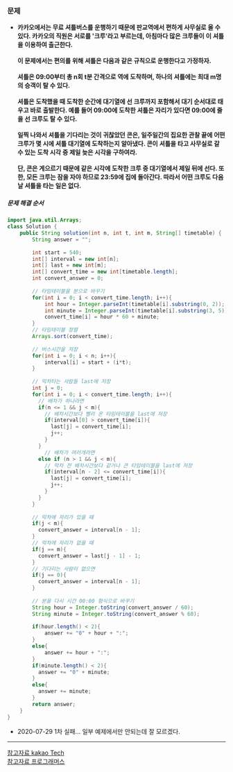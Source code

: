 ### 문제
* **카카오에서는 무료 셔틀버스를 운행하기 때문에 판교역에서 편하게 사무실로 올 수 있다. 카카오의 직원은 서로를 '크루'라고 부르는데, 아침마다 많은 크루들이 이 셔틀을 이용하여 출근한다.<br/><br/>이 문제에서는 편의를 위해 셔틀은 다음과 같은 규칙으로 운행한다고 가정하자.<br/><br/>셔틀은 09:00부터 총 n회 t분 간격으로 역에 도착하며, 하나의 셔틀에는 최대 m명의 승객이 탈 수 있다.<br/><br/>셔틀은 도착했을 때 도착한 순간에 대기열에 선 크루까지 포함해서 대기 순서대로 태우고 바로 출발한다. 예를 들어 09:00에 도착한 셔틀은 자리가 있다면 09:00에 줄을 선 크루도 탈 수 있다.<br/><br/>일찍 나와서 셔틀을 기다리는 것이 귀찮았던 콘은, 일주일간의 집요한 관찰 끝에 어떤 크루가 몇 시에 셔틀 대기열에 도착하는지 알아냈다. 콘이 셔틀을 타고 사무실로 갈 수 있는 도착 시각 중 제일 늦은 시각을 구하여라.<br/><br/>단, 콘은 게으르기 때문에 같은 시각에 도착한 크루 중 대기열에서 제일 뒤에 선다. 또한, 모든 크루는 잠을 자야 하므로 23:59에 집에 돌아간다. 따라서 어떤 크루도 다음날 셔틀을 타는 일은 없다.<br/>**

##### 문제 해결 순서

```java
import java.util.Arrays;
class Solution {
    public String solution(int n, int t, int m, String[] timetable) {
        String answer = "";
        
        int start = 540;
        int[] interval = new int[n];
        int[] last = new int[m];
        int[] convert_time = new int[timetable.length];
        int convert_answer = 0;
        
        // 타임테이블을 분으로 바꾸기
        for(int i = 0; i < convert_time.length; i++){
            int hour = Integer.parseInt(timetable[i].substring(0, 2));
            int minute = Integer.parseInt(timetable[i].substring(3, 5));
            convert_time[i] = hour * 60 + minute;
        }
        // 타임테이블 정렬
        Arrays.sort(convert_time);
        
        // 버스시간을 저장
        for(int i = 0; i < n; i++){
            interval[i] = start + (i*t);         
        }
        
        // 막차타는 사람들 last에 저장
        int j = 0;
        for(int i = 0; i < convert_time.length; i++){
          // 배차가 하나라면
          if(n <= 1 && j < m){
            // 배차시간보다 빨리 온 타임테이블을 last에 저장
            if(interval[0] > convert_time[i]){
              last[j] = convert_time[i];
              j++;
            }
          }
            // 배차가 여러개라면
          else if (n > 1 && j < m){
            // 막차 전 배차시간보다 같거나 큰 타임테이블을 last에 저장
            if(interval[n - 2] <= convert_time[i]){
              last[j] = convert_time[i];
              j++;
            }
          }
        }
        
        // 막차에 자리가 있을 때
        if(j < m){
          convert_answer = interval[n - 1];
        }
        // 막차에 자리가 없을 때
        if(j == m){
          convert_answer = last[j - 1] - 1;
        }
        // 기다리는 사람이 없으면
        if(j == 0){
          convert_answer = interval[n - 1];
        }
        
        // 분을 다시 시간 00:00 형식으로 바꾸기
        String hour = Integer.toString(convert_answer / 60);
        String minute = Integer.toString(convert_answer % 60);
        
        if(hour.length() < 2){
            answer += "0" + hour + ":";
        }
        else{
            answer += hour + ":";
        }
        if(minute.length() < 2){
          answer += "0" + minute;
        }
        else{
          answer += minute;
        }
        return answer;
    }
}
```
* 2020-07-29 1차 실패... 일부 예제에서만 안되는데 잘 모르겠다.
---
[참고자료 kakao Tech](https://tech.kakao.com/2017/09/27/kakao-blind-recruitment-round-1/)<br/>
[참고자료 프로그래머스](https://programmers.co.kr/)
